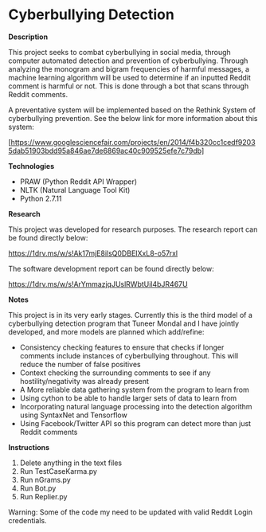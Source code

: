 # Cyberbullying Detection

**Description**

This project seeks to combat cyberbullying in social media, through computer automated detection and prevention of cyberbullying. Through analyzing the monogram and bigram frequencies of harmful messages, a machine learning algorithm will be used to determine if an inputted Reddit comment is harmful or not. This is done through a bot that scans through Reddit comments.

A preventative system will be implemented based on the Rethink System of cyberbullying prevention. See the below link for more information about this system:

[https://www.googlesciencefair.com/projects/en/2014/f4b320cc1cedf92035dab51903bdd95a846ae7de6869ac40c909525efe7c79db]

**Technologies**

- PRAW (Python Reddit API Wrapper)
- NLTK (Natural Language Tool Kit)
- Python 2.7.11

**Research**

This project was developed for research purposes. The research report can be found directly below:

https://1drv.ms/w/s!Ak17mjE8ilsQ0DBEIXxL8-o57rxl

The software development report can be found directly below:

https://1drv.ms/w/s!ArYmmazjqJUslRWbtUil4bJR467U

**Notes**

This project is in its very early stages. Currently this is the third model of a cyberbullying detection program that Tuneer Mondal and I have jointly developed, and more models are planned which add/refine:

- Consistency checking features to ensure that checks if longer comments include instances of cyberbullying throughout. This will reduce the number of false positives
- Context checking the surrounding comments to see if any hostility/negativity was already present
- A More reliable data gathering system from the program to learn from
- Using cython to be able to handle larger sets of data to learn from
- Incorporating natural language processing into the detection algorithm using SyntaxNet and Tensorflow
- Using Facebook/Twitter API so this program can detect more than just Reddit comments

**Instructions**

1. Delete anything in the text files
2. Run TestCaseKarma.py
3. Run nGrams.py
4. Run Bot.py
5. Run Replier.py

Warning: Some of the code my need to be updated with valid Reddit Login credentials.
